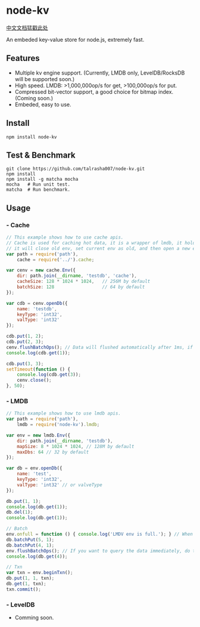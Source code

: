 node-kv
=======

[中文文档猛戳此处](https://github.com/talrasha007/node-kv/blob/master/README.zhcn.md)

An embeded key-value store for node.js, extremely fast.

## Features
- Multiple kv engine support. (Currently, LMDB only, LevelDB/RocksDB will be supported soon.)
- High speed. LMDB: >1,000,000op/s for get, >100,000op/s for put.
- Compressed bit-vector support, a good choice for bitmap index. (Coming soon.)
- Embeded, easy to use.

## Install
```
npm install node-kv
```

## Test & Benchmark
```
git clone https://github.com/talrasha007/node-kv.git
npm install
npm install -g matcha mocha
mocha   # Run unit test.
matcha  # Run benchmark.
```

## Usage

### - Cache
```js
// This example shows how to use cache apis.
// Cache is used for caching hot data, it is a wrapper of lmdb, it holds 2 lmdb envs(current & old), when current env is full,
// it will close old env, set current env as old, and then open a new env as current.
var path = require('path'),
    cache = require('../').cache;

var cenv = new cache.Env({
    dir: path.join(__dirname, 'testdb', 'cache'),
    cacheSize: 128 * 1024 * 1024,   // 256M by default
    batchSize: 128                  // 64 by default
});

var cdb = cenv.openDb({
    name: 'testdb',
    keyType: 'int32',
    valType: 'int32'
});

cdb.put(1, 2);
cdb.put(2, 3);
cenv.flushBatchOps(); // Data will flushed automatically after 1ms, if you want to query immediately, do this.
console.log(cdb.get(1));

cdb.put(3, 3);
setTimeout(function () {
    console.log(cdb.get(3));
    cenv.close();
}, 50);
```

### - LMDB
```js
// This example shows how to use lmdb apis.
var path = require('path'),
    lmdb = require('node-kv').lmdb;

var env = new lmdb.Env({
    dir: path.join(__dirname, 'testdb'),
    mapSize: 8 * 1024 * 1024, // 128M by default
    maxDbs: 64 // 32 by default
});

var db = env.openDb({
    name: 'test',
    keyType: 'int32',
    valType: 'int32' // or valveType
});

db.put(1, 1);
console.log(db.get(1));
db.del(1);
console.log(db.get(1));

// Batch
env.onfull = function () { console.log('LMDV env is full.'); } // When you use batch ops, remember to set this callback to catch MDB_MAPFULL exception.
db.batchPut(5, 1);
db.batchPut(4, 1);
env.flushBatchOps(); // If you want to query the data immediately, do this.
console.log(db.get(4));

// Txn
var txn = env.beginTxn();
db.put(1, 1, txn);
db.get(1, txn);
txn.commit();
```

### - LevelDB
  - Comming soon.
